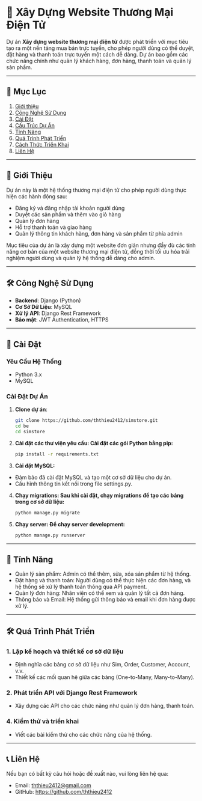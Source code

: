 # 🛒 **Xây Dựng Website Thương Mại Điện Tử**

Dự án **Xây dựng website thương mại điện tử** được phát triển với mục tiêu tạo ra một nền tảng mua bán trực tuyến, cho phép người dùng có thể duyệt, đặt hàng và thanh toán trực tuyến một cách dễ dàng. Dự án bao gồm các chức năng chính như quản lý khách hàng, đơn hàng, thanh toán và quản lý sản phẩm.

---

## 📑 Mục Lục
1. [Giới thiệu](#giới-thiệu)
2. [Công Nghệ Sử Dụng](#công-nghệ-sử-dụng)
3. [Cài Đặt](#cài-đặt)
4. [Cấu Trúc Dự Án](#cấu-trúc-dự-án)
5. [Tính Năng](#tính-năng)
6. [Quá Trình Phát Triển](#quá-trình-phát-triển)
7. [Cách Thức Triển Khai](#cách-thức-triển-khai)
8. [Liên Hệ](#liên-hệ)

---

## 🚀 **Giới Thiệu**

Dự án này là một hệ thống thương mại điện tử cho phép người dùng thực hiện các hành động sau:
- Đăng ký và đăng nhập tài khoản người dùng
- Duyệt các sản phẩm và thêm vào giỏ hàng
- Quản lý đơn hàng
- Hỗ trợ thanh toán và giao hàng
- Quản lý thông tin khách hàng, đơn hàng và sản phẩm từ phía admin

Mục tiêu của dự án là xây dựng một website đơn giản nhưng đầy đủ các tính năng cơ bản của một website thương mại điện tử, đồng thời tối ưu hóa trải nghiệm người dùng và quản lý hệ thống dễ dàng cho admin.

---

## 🛠️ **Công Nghệ Sử Dụng**

- **Backend**: Django (Python)
- **Cơ Sở Dữ Liệu**: MySQL
- **Xử lý API**: Django Rest Framework
- **Bảo mật**: JWT Authentication, HTTPS

---

## 📝 **Cài Đặt**

### Yêu Cầu Hệ Thống
- Python 3.x
- MySQL

### Cài Đặt Dự Án
1. **Clone dự án**:
   ```bash
   git clone https://github.com/ththieu2412/simstore.git
   cd be
   cd simstore

2. **Cài đặt các thư viện yêu cầu: Cài đặt các gói Python bằng pip:**
   ```bash
   pip install -r requirements.txt

3. **Cài đặt MySQL:**
  - Đảm bảo đã cài đặt MySQL và tạo một cơ sở dữ liệu cho dự án.
  - Cấu hình thông tin kết nối trong file settings.py.

4. **Chạy migrations: Sau khi cài đặt, chạy migrations để tạo các bảng trong cơ sở dữ liệu:**
   ```bash
   python manage.py migrate

5. **Chạy server: Để chạy server development:**
   ```bash
   python manage.py runserver

--- 

## 🔑 Tính Năng
- Quản lý sản phẩm: Admin có thể thêm, sửa, xóa sản phẩm từ hệ thống.
- Đặt hàng và thanh toán: Người dùng có thể thực hiện các đơn hàng, và hệ thống sẽ xử lý thanh toán thông qua API payment.
- Quản lý đơn hàng: Nhân viên có thể xem và quản lý tất cả đơn hàng.
- Thông báo và Email: Hệ thống gửi thông báo và email khi đơn hàng được xử lý.

---

## 🛠️ Quá Trình Phát Triển
### 1. **Lập kế hoạch và thiết kế cơ sở dữ liệu**
- Định nghĩa các bảng cơ sở dữ liệu như Sim, Order, Customer, Account, v.v.
- Thiết kế các mối quan hệ giữa các bảng (One-to-Many, Many-to-Many).

### 2. **Phát triển API với Django Rest Framework**
- Xây dựng các API cho các chức năng như quản lý đơn hàng, thanh toán.

### 4. Kiểm thử và triển khai
- Viết các bài kiểm thử cho các chức năng của hệ thống.

---

## 📞 Liên Hệ
Nếu bạn có bất kỳ câu hỏi hoặc đề xuất nào, vui lòng liên hệ qua:
- Email: ththieu2412@gmail.com
- GitHub: https://github.com/ththieu2412
